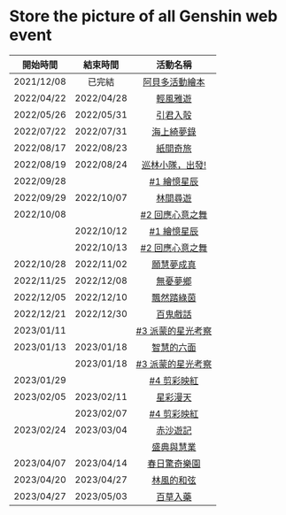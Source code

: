 Store the picture of all Genshin web event
=======================================
|  開始時間   |   結束時間  | 活動名稱 |
| :--------: | :--------: | :-----: |
| 2021/12/08 |   已完結   | [阿貝多活動繪本](阿貝多活動繪本/) |
| 2022/04/22 | 2022/04/28 | [輕風雅遊](輕風雅遊/) |
| 2022/05/26 | 2022/05/31 | [引君入彀](引君入彀/) |
| 2022/07/22 | 2022/07/31 | [海上綺夢錄](海上綺夢錄/) |
| 2022/08/17 | 2022/08/23 | [紙間奇旅](紙間奇旅/) |
| 2022/08/19 | 2022/08/24 | [巡林小隊，出發!](巡林小隊，出發/) |
| 2022/09/28 |            | [#1 繪憶星辰](繪憶星辰/) |
| 2022/09/29 | 2022/10/07 | [林間尋遊](林間尋遊/) |
| 2022/10/08 |            | [#2 回應心意之舞](回應心意之舞/) |
|            | 2022/10/12 | [#1 繪憶星辰](繪憶星辰/) |
|            | 2022/10/13 | [#2 回應心意之舞](回應心意之舞/) |
| 2022/10/28 | 2022/11/02 | [願慧夢成真](願慧夢成真/) |
| 2022/11/25 | 2022/12/08 | [無憂夢鄉](無憂夢鄉/) |
| 2022/12/05 | 2022/12/10 | [飄然踏綠茵](飄然踏綠茵/) |
| 2022/12/21 | 2022/12/30 | [百鬼戲話](百鬼戲話/) |
| 2023/01/11 |            | [#3 派蒙的星光考察](派蒙的星光考察/) |
| 2023/01/13 | 2023/01/18 | [智慧的六面](智慧的六面/) |
|            | 2023/01/18 | [#3 派蒙的星光考察](派蒙的星光考察/) |
| 2023/01/29 |            | [#4 剪彩映紅](剪彩映紅/) |
| 2023/02/05 | 2023/02/11 | [星彩漫天](星彩漫天/) |
|            | 2023/02/07 | [#4 剪彩映紅](剪彩映紅/) |
| 2023/02/24 | 2023/03/04 | [赤沙遊記](赤沙遊記/) |
|            |            | [盛典與慧業](盛典與慧業/) |
| 2023/04/07 | 2023/04/14 | [春日驚奇樂園](春日驚奇樂園/) |
| 2023/04/20 | 2023/04/27 | [林風的和弦](林風的和弦/) |
| 2023/04/27 | 2023/05/03 | [百草入藥](百草入藥/) |
